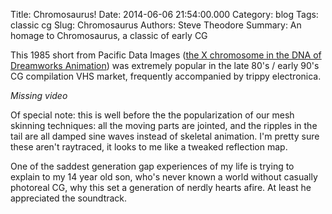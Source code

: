 Title: Chromosaurus!
Date: 2014-06-06 21:54:00.000
Category: blog
Tags: classic cg
Slug: Chromosaurus
Authors: Steve Theodore
Summary: An homage to Chromosaurus, a classic of early CG

This 1985 short from Pacific Data Images ([the X chromosome in the DNA of Dreamworks Animation](http://en.wikipedia.org/wiki/Pacific_Data_Images)) was extremely popular in the late 80's / early 90's CG compilation VHS market, frequently accompanied by trippy electronica.   
  
*Missing video*

  
Of special note: this is well before the the popularization of our mesh skinning techniques: all the moving parts are jointed, and the ripples in the tail are all damped sine waves instead of skeletal animation.  I'm pretty sure these aren't raytraced, it looks to me like a tweaked reflection map.  
  
One of the saddest generation gap experiences of my life is trying to explain to my 14 year old son, who's never known a world without casually photoreal CG, why this set a generation of nerdly hearts afire.  At least he appreciated the soundtrack.  
  



